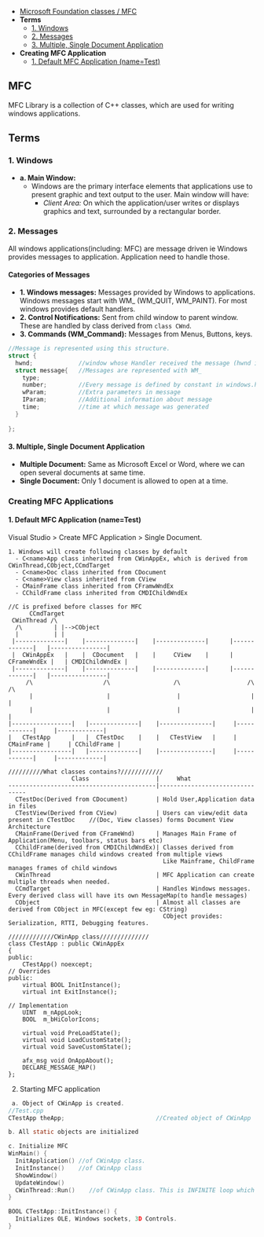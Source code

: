- [Microsoft Foundation classes / MFC](#mfc)
- **Terms**
  - [1. Windows](#w)
  - [2. Messages](#m)
  - [3. Multiple, Single Document Application](#md)
- **Creating MFC Application**
  - [1. Default MFC Application (name=Test)](#df)


<a name=mfc></a>
## MFC
MFC Library is a collection of C++ classes, which are used for writing windows applications.

## Terms
<a name=w></a>
### 1. Windows
- **a. Main Window:** 
  - Windows are the primary interface elements that applications use to present graphic and text output to the user. Main window will have:
    - _Client Area:_ On which the application/user writes or displays graphics and text, surrounded by a rectangular border.
<a name=m></a>
### 2. Messages
All windows applications(including: MFC) are message driven ie Windows provides messages to application. Application need to handle those. 
#### Categories of Messages
- **1. Windows messages:** Messages provided by Windows to applications. Windows messages start with WM_ (WM_QUIT, WM_PAINT). For most windows provides default handlers.
- **2. Control Notifications:** Sent from child window to parent window. These are handled by class derived from `class CWnd`.
- **3. Commands (WM_Command):** Messages from Menus, Buttons, keys.
```c
//Message is represented using this structure.
struct {
  hwnd;             //window whose Handler received the message (hwnd is a pointer that contains the window’s address)
  struct message{   //Messages are represented with WM_
    type;
    number;         //Every message is defined by constant in windows.h
    wParam;         //Extra parameters in message
    IParam;         //Additional information about message
    time;           //time at which message was generated
  }
  
};
```
<a name=md></a>
#### 3. Multiple, Single Document Application
- **Multiple Document:** Same as Microsoft Excel or Word, where we can open several documents at same time.
- **Single Document:** Only 1 document is allowed to open at a time.

### Creating MFC Applications
<a name=df></a>
#### 1. Default MFC Application (name=Test)
Visual Studio > Create MFC Application > Single Document.
```
1. Windows will create following classes by default
  - C<name>App class inherited from CWinAppEx, which is derived from CWinThread,CObject,CCmdTarget
  - C<name>Doc class inherited from CDocument
  - C<name>View class inherited from CView
  - CMainFrame class inherited from CFramwWndEx
  - CChildFrame class inherited from CMDIChildWndEx

//C is prefixed before classes for MFC
      CCmdTarget
 CWinThread /\
  /\         | |-->CObject
  |          | |
 |--------------|    |--------------|    |--------------|      |-------------|   |----------------|
 |  CWinAppEx   |    |  CDocument   |    |     CView    |      | CFrameWndEx |   | CMDIChildWndEx |
 |--------------|    |--------------|    |--------------|      |-------------|   |----------------|
     /\                    /\                  /\                   /\                 /\
      |                     |                   |                    |                  |
      |                     |                   |                    |                  |
|-----------------|   |--------------|    |---------------|     |------------|     |-------------|
|   CTestApp      |   |  CTestDoc    |    |   CTestView   |     | CMainFrame |     | CChildFrame |
|-----------------|   |--------------|    |---------------|     |------------|     |-------------|
    
//////////What classes contains?////////////
                  Class                   |     What
------------------------------------------|--------------------------------
  CTestDoc(Derived from CDocument)        | Hold User,Application data in files
  CTestView(Derived from CView)           | Users can view/edit data present in CTestDoc    //(Doc, View classes) forms Document View Architecture
  CMainFrame(Derived from CFrameWnd)      | Manages Main Frame of Application(Menu, toolbars, status bars etc)
  CChildFrame(derived from CMDIChildWndEx)| Classes derived from CChildFrame manages child windows created from multiple views
                                            Like Mainframe, ChildFrame manages frames of child windows
  CWinThread                              | MFC Application can create multiple threads when needed.
  CCmdTarget                              | Handles Windows messages. Every derived class will have its own MessageMap(to handle messages)
  CObject                                 | Almost all classes are derived from CObject in MFC(except few eg: CString)
                                            CObject provides: Serialization, RTTI, Debugging features.

/////////////CWinApp class//////////////
class CTestApp : public CWinAppEx
{
public:
	CTestApp() noexcept;
// Overrides
public:
	virtual BOOL InitInstance();
	virtual int ExitInstance();

// Implementation
	UINT  m_nAppLook;
	BOOL  m_bHiColorIcons;

	virtual void PreLoadState();
	virtual void LoadCustomState();
	virtual void SaveCustomState();

	afx_msg void OnAppAbout();
	DECLARE_MESSAGE_MAP()
};
```
2. Starting MFC application
```c
 a. Object of CWinApp is created.
//Test.cpp
CTestApp theApp;                          //Created object of CWinApp

b. All static objects are initialized

c. Initialize MFC
WinMain() {
  InitApplication() //of CWinApp class. 
  InitInstance()    //of CWinApp class
  ShowWindow()
  UpdateWindow()
  CWinThread::Run()    //of CWinApp class. This is INFINITE loop which waits for message.
}

BOOL CTestApp::InitInstance() {
  Initializes OLE, Windows sockets, 3D Controls.
}
```
